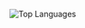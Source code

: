 ![Top Languages](https://github-readme-stats.vercel.app/api/top-langs/?username=mjaravere&layout=compact&langs_count=10&theme=tokyonight)
